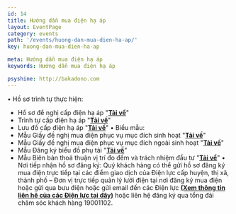 ```yaml
---
id: 14
title: Hướng dẫn mua điện hạ áp
layout: EventPage
category: events
path: '/events/huong-dan-mua-dien-ha-ap/'
key: huong-dan-mua-dien-ha-ap

meta: Hướng dẫn mua điện hạ áp
keywords: Hướng dẫn mua điện hạ áp

psyshine: http://bakadono.com
---
```


• Hồ sơ trình tự thực hiện:
- Hồ sơ đề nghị cấp điện hạ áp "[**Tải về**](http://pcbinhduong.evnspc.vn/images/stories/HinhAnh_Ch/HUONG_DAN_MUA_DIEN/HA_AP/PL03_Ho_so_de_nghi_cap_dien_ha_ap.docx)"
- Trình tự cấp điện hạ áp "[**Tải về**](http://pcbinhduong.evnspc.vn/images/stories/HinhAnh_Ch/HUONG_DAN_MUA_DIEN/HA_AP/PL02_Trinh_tu_cap_dien_ha_ap.docx)"
- Lưu đồ cấp điện hạ áp "[**Tải về**](http://pcbinhduong.evnspc.vn/images/stories/HinhAnh_Ch/HUONG_DAN_MUA_DIEN/HA_AP/PL01_Luu_do_cap_dien_ha_ap.pdf)"
• Biểu mẫu:
- Mẫu Giấy đề nghị mua điện phục vụ mục đích sinh hoạt "[**Tải về**](http://pcbinhduong.evnspc.vn/images/stories/HinhAnh_Ch/HUONG_DAN_MUA_DIEN/HA_AP/BM_01_Giay_de_nghi_mua_dien_SH.docx)"
- Mẫu Giấy đề nghị mua điện phục vụ mục đích ngoài sinh hoạt "[**Tải về**](http://pcbinhduong.evnspc.vn/images/stories/HinhAnh_Ch/HUONG_DAN_MUA_DIEN/HA_AP/BM_02_Giay_de_nghi_mua_dien_ha_ap_ngoai_sinh_hoat.docx)"
- Mẫu Đăng ký biểu đồ phụ tải "[**Tải về**](http://pcbinhduong.evnspc.vn/images/stories/HinhAnh_Ch/HUONG_DAN_MUA_DIEN/HA_AP/BM_03_Bieu_do_phu_tai.xls)"
- Mẫu Biên bản thoả thuận vị trí đo đếm và trách nhiệm đầu tư "[**Tải về**](http://pcbinhduong.evnspc.vn/images/stories/HinhAnh_Ch/HUONG_DAN_MUA_DIEN/HA_AP/BM_04_BB_vi_tri_do_dem_va_trach_nhiem_dau_tu.docx)"
• Nơi tiếp nhận hồ sơ đăng ký: Quý khách hàng có thể gửi hồ sơ đăng ký mua điện trực tiếp tại các điểm giao dịch của Điện lực cấp huyện, thị xã, thành phố – Đơn vị trực tiếp quản lý lưới điện tại nơi đăng ký mua điện hoặc gửi qua bưu điện hoặc gửi email đến các Điện lực [**(Xem thông tin liên hệ của các Điện lực tại đây)**](http://pcbinhduong.evnspc.vn/images/stories/HinhAnh_Ch/HUONG_DAN_MUA_DIEN/HA_AP/THONG_TIN_LIEN_HE_CAC_DIEN_LUC_TRUC_THUOC.docx) hoặc liên hệ đăng ký qua tổng đài chăm sóc khách hàng 19001102.
